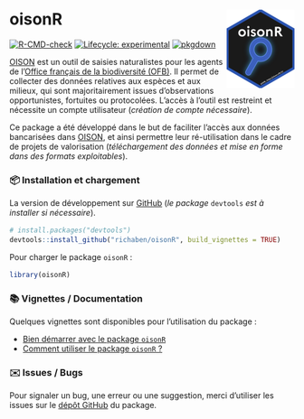 
<!-- README.md is generated from README.Rmd. Please edit that file -->

# oisonR <a href="https://richaben.github.io/oisonR/"><img src="man/figures/logo.png" align="right" height="139" alt="oisonR website" /></a>

<!-- badges: start -->

[![R-CMD-check](https://github.com/richaben/oisonR/actions/workflows/R-CMD-check.yaml/badge.svg)](https://github.com/richaben/oisonR/actions/workflows/R-CMD-check.yaml)
[![Lifecycle:
experimental](https://img.shields.io/badge/lifecycle-experimental-orange.svg)](https://lifecycle.r-lib.org/articles/stages.html#experimental)
[![pkgdown](https://github.com/richaben/oisonR/actions/workflows/pkgdown.yaml/badge.svg)](https://github.com/richaben/oisonR/actions/workflows/pkgdown.yaml)
<!-- badges: end -->

[OISON](https://oison.ofb.fr/) est un outil de saisies naturalistes pour
les agents de l’[Office français de la biodiversité
(OFB)](https://www.ofb.gouv.fr/). Il permet de collecter des données
relatives aux espèces et aux milieux, qui sont majoritairement issues
d’observations opportunistes, fortuites ou protocolées. L’accès à
l’outil est restreint et nécessite un compte utilisateur (*création de
compte nécessaire*).

Ce package a été développé dans le but de faciliter l’accès aux données
bancarisées dans [OISON](https://oison.ofb.fr/), et ainsi permettre leur
ré-utilisation dans le cadre de projets de valorisation (*téléchargement
des données et mise en forme dans des formats exploitables*).

### 📦 Installation et chargement

La version de développement sur [GitHub](https://github.com/) (*le
package* `devtools` *est à installer si nécessaire*).

``` r
# install.packages("devtools")
devtools::install_github("richaben/oisonR", build_vignettes = TRUE)
```

Pour charger le package `oisonR` :

``` r
library(oisonR)
```

### 📚 Vignettes / Documentation

Quelques vignettes sont disponibles pour l’utilisation du package :

- [Bien démarrer avec le package
  `oisonR`](https://richaben.github.io/oisonR/articles/bien-demarrer-avec-oisonR.html)
- [Comment utiliser le package `oisonR`
  ?](https://richaben.github.io/oisonR/articles/comment-utiliser-oisonR.html)

### ✉️ Issues / Bugs

Pour signaler un bug, une erreur ou une suggestion, merci d’utiliser les
issues sur le [dépôt GitHub](https://github.com/richaben/oisonR/issues)
du package.
